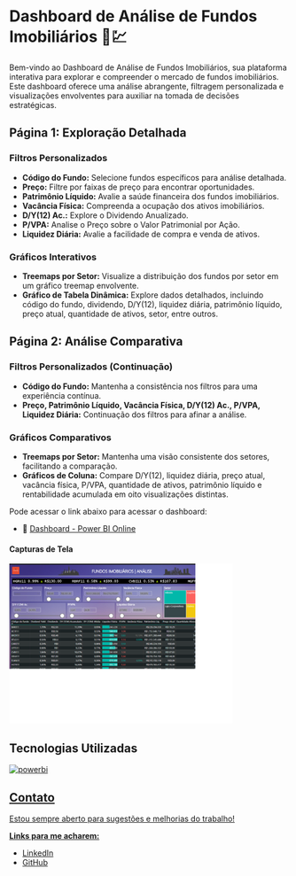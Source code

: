 # Dashboard de Análise de Fundos Imobiliários 🏢💹

Bem-vindo ao Dashboard de Análise de Fundos Imobiliários, sua plataforma interativa para explorar e compreender o mercado de fundos imobiliários. Este dashboard oferece uma análise abrangente, filtragem personalizada e visualizações envolventes para auxiliar na tomada de decisões estratégicas.

## Página 1: Exploração Detalhada

### Filtros Personalizados

- **Código do Fundo:** Selecione fundos específicos para análise detalhada.
- **Preço:** Filtre por faixas de preço para encontrar oportunidades.
- **Patrimônio Líquido:** Avalie a saúde financeira dos fundos imobiliários.
- **Vacância Física:** Compreenda a ocupação dos ativos imobiliários.
- **D/Y(12) Ac.:** Explore o Dividendo Anualizado.
- **P/VPA:** Analise o Preço sobre o Valor Patrimonial por Ação.
- **Liquidez Diária:** Avalie a facilidade de compra e venda de ativos.

### Gráficos Interativos

- **Treemaps por Setor:** Visualize a distribuição dos fundos por setor em um gráfico treemap envolvente.
- **Gráfico de Tabela Dinâmica:** Explore dados detalhados, incluindo código do fundo, dividendo, D/Y(12), liquidez diária, patrimônio líquido, preço atual, quantidade de ativos, setor, entre outros.

## Página 2: Análise Comparativa

### Filtros Personalizados (Continuação)

- **Código do Fundo:** Mantenha a consistência nos filtros para uma experiência contínua.
- **Preço, Patrimônio Líquido, Vacância Física, D/Y(12) Ac., P/VPA, Liquidez Diária:** Continuação dos filtros para afinar a análise.

### Gráficos Comparativos

- **Treemaps por Setor:** Mantenha uma visão consistente dos setores, facilitando a comparação.
- **Gráficos de Coluna:** Compare D/Y(12), liquidez diária, preço atual, vacância física, P/VPA, quantidade de ativos, patrimônio líquido e rentabilidade acumulada em oito visualizações distintas.

Pode acessar o link abaixo para acessar o dashboard:
 - 🔗 [Dashboard - Power BI Online](https://app.powerbi.com/view?r=eyJrIjoiZDUyYjQxMzYtNDY4ZC00YzE0LTgxMzMtMTJmMGZiMDUyNWM0IiwidCI6Ijc1MGRkNzEzLWU4ZDUtNDZmMi04YThkLTE0ZjdkNTkwODA5YiJ9)

#### Capturas de Tela
<p align="LEFT">
  <img src="https://github.com/Eduardoppereira/PBI_FII/blob/main/FII1.png" width=80%>
</p>

## Tecnologias Utilizadas
<p align="left">  
  <a href="https://powerbi.microsoft.com/" target="_blank" rel="noreferrer"> <img src="https://upload.wikimedia.org/wikipedia/commons/thumb/c/cf/New_Power_BI_Logo.svg/630px-New_Power_BI_Logo.svg.png" alt="powerbi" width="40" height="40"/> 
</p> 

## Contato
Estou sempre aberto para sugestões e melhorias do trabalho! 

**Links para me acharem:**
* [LinkedIn](www.linkedin.com/in/eduardo-pedrosap)
* [GitHub](https://github.com/Eduardoppereira)
